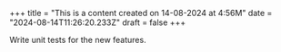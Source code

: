 +++
title = "This is a content created on 14-08-2024 at 4:56M"
date = "2024-08-14T11:26:20.233Z"
draft = false
+++

  Write unit tests for the new features.
        